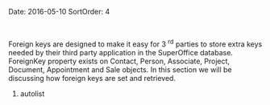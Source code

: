 Date: 2016-05-10
SortOrder: 4

 

Foreign keys are designed to make it easy for 3 <sup>rd</sup> parties to store extra keys needed by their third party application in the SuperOffice database. ForeignKey property exists on Contact, Person, Associate, Project, Document, Appointment and Sale objects. In this section we will be discussing how foreign keys are set and retrieved.

1. autolist
